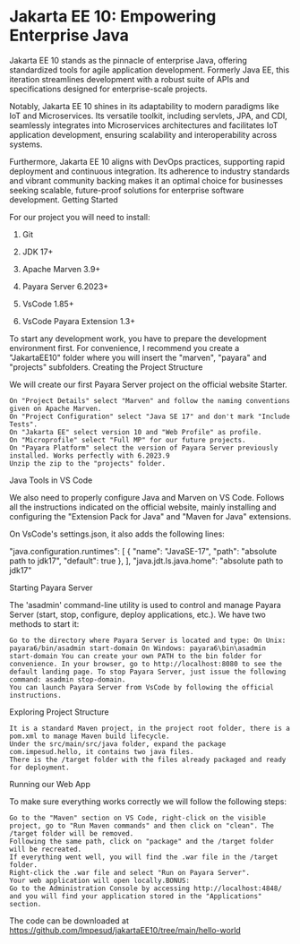  # Jakarta EE 10: Empowering Enterprise Java

Jakarta EE 10 stands as the pinnacle of enterprise Java, offering standardized tools for agile application development. Formerly Java EE, this iteration streamlines development with a robust suite of APIs and specifications designed for enterprise-scale projects.

Notably, Jakarta EE 10 shines in its adaptability to modern paradigms like IoT and Microservices. Its versatile toolkit, including servlets, JPA, and CDI, seamlessly integrates into Microservices architectures and facilitates IoT application development, ensuring scalability and interoperability across systems.

Furthermore, Jakarta EE 10 aligns with DevOps practices, supporting rapid deployment and continuous integration. Its adherence to industry standards and vibrant community backing makes it an optimal choice for businesses seeking scalable, future-proof solutions for enterprise software development.
Getting Started

For our project you will need to install:

1. Git

2. JDK 17+

3. Apache Marven 3.9+

4. Payara Server 6.2023+

4. VsCode 1.85+

5. VsCode Payara Extension 1.3+

To start any development work, you have to prepare the development environment first. For convenience, I recommend you create a "JakartaEE10" folder where you will insert the "marven", "payara" and "projects" subfolders.
Creating the Project Structure

We will create our first Payara Server project on the official website Starter.

    On "Project Details" select "Marven" and follow the naming conventions given on Apache Marven.
    On "Project Configuration" select "Java SE 17" and don't mark "Include Tests".
    On "Jakarta EE" select version 10 and "Web Profile" as profile.
    On "Microprofile" select "Full MP" for our future projects.
    On "Payara Platform" select the version of Payara Server previously installed. Works perfectly with 6.2023.9
    Unzip the zip to the "projects" folder.

Java Tools in VS Code 

We also need to properly configure Java and Marven on VS Code. Follows all the instructions indicated on the official website, mainly installing and configuring the "Extension Pack for Java" and "Maven for Java" extensions. 

On VsCode's settings.json, it also adds the following lines:

"java.configuration.runtimes": [ { "name": "JavaSE-17", "path": "absolute path to jdk17", "default": true }, ], 
"java.jdt.ls.java.home": "absolute path to jdk17"

Starting Payara Server 

The 'asadmin' command-line utility is used to control and manage Payara Server (start, stop, configure, deploy applications, etc.). We have two methods to start it: 

    Go to the directory where Payara Server is located and type: On Unix: payara6/bin/asadmin start-domain On Windows: payara6\bin\asadmin start-domain You can create your own PATH to the bin folder for convenience. In your browser, go to http://localhost:8080 to see the default landing page. To stop Payara Server, just issue the following command: asadmin stop-domain. 
    You can launch Payara Server from VsCode by following the official instructions.

Exploring Project Structure

    It is a standard Maven project, in the project root folder, there is a pom.xml to manage Maven build lifecycle.
    Under the src/main/src/java folder, expand the package com.impesud.hello, it contains two java files.
    There is the /target folder with the files already packaged and ready for deployment.

Running our Web App

To make sure everything works correctly we will follow the following steps:

    Go to the "Maven" section on VS Code, right-click on the visible project, go to "Run Maven commands" and then click on "clean". The /target folder will be removed.
    Following the same path, click on "package" and the /target folder will be recreated.
    If everything went well, you will find the .war file in the /target folder.
    Right-click the .war file and select "Run on Payara Server".
    Your web application will open locally.BONUS:
    Go to the Administration Console by accessing http://localhost:4848/ and you will find your application stored in the "Applications" section.

The code can be downloaded at https://github.com/Impesud/jakartaEE10/tree/main/hello-world 




